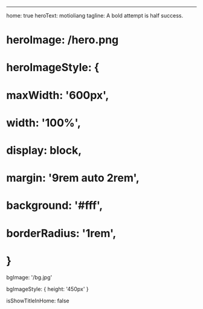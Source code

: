 ---

home: true
heroText: motioliang
tagline: A bold attempt is half success.

# heroImage: /hero.png

# heroImageStyle: {

# maxWidth: '600px',

# width: '100%',

# display: block,

# margin: '9rem auto 2rem',

# background: '#fff',

# borderRadius: '1rem',

# }

bgImage: '/bg.jpg'

bgImageStyle: {
height: '450px'
}

isShowTitleInHome: false
